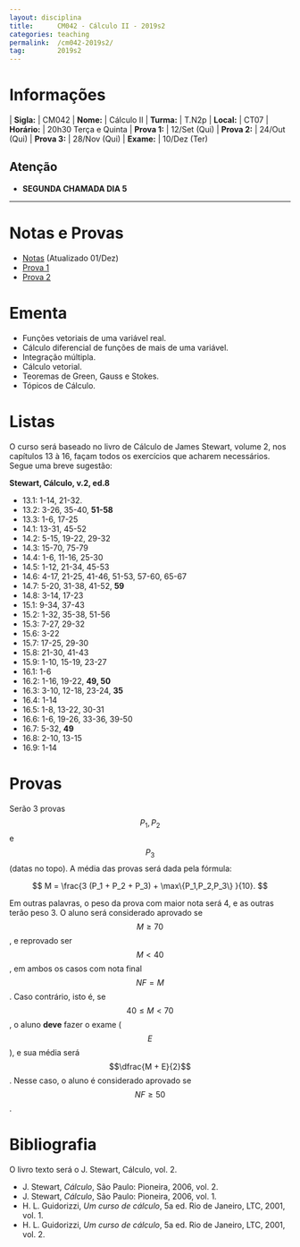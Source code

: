 ```yaml
---
layout: disciplina
title:      CM042 - Cálculo II - 2019s2
categories: teaching
permalink:  /cm042-2019s2/
tag:        2019s2
---
```


# Informações

  | **Sigla:**      | CM042
  | **Nome:**       | Cálculo II
  | **Turma:**      | T.N2p
  | **Local:**      | CT07
  | **Horário:**    | 20h30 Terça e Quinta
  | **Prova 1:**    | 12/Set (Qui)
  | **Prova 2:**    | 24/Out (Qui)
  | **Prova 3:**    | 28/Nov (Qui)
  | **Exame:**      | 10/Dez (Ter)

## Atenção

- **SEGUNDA CHAMADA DIA 5**

---

# Notas e Provas

- [Notas]({{site.baseurl}}/disciplinas/cm042/2019s2/notas.pdf) (Atualizado 01/Dez)
- [Prova 1]({{site.baseurl}}/disciplinas/cm042/2019s2/prova1.pdf)
- [Prova 2]({{site.baseurl}}/disciplinas/cm042/2019s2/prova2.pdf)

<!--
- [Prova 2]({{site.baseurl}}/disciplinas/cm042/2019s2/prova2.pdf)
- [Prova 3]({{site.baseurl}}/disciplinas/cm042/2019s2/prova3.pdf)
- [Exame Final]({{site.baseurl}}/disciplinas/cm042/2019s2/exame.pdf)
-->

# Ementa

  - Funções vetoriais de uma variável real.
  - Cálculo diferencial de funções de mais de uma variável.
  - Integração múltipla.
  - Cálculo vetorial.
  - Teoremas de Green, Gauss e Stokes.
  - Tópicos de Cálculo.

# Listas

O curso será baseado no livro de Cálculo de James Stewart, volume 2, nos
capítulos 13 à 16, façam todos os exercícios que acharem necessários.
Segue uma breve sugestão:

**Stewart, Cálculo, v.2, ed.8**
- 13.1: 1-14, 21-32.
- 13.2: 3-26, 35-40, **51-58**
- 13.3: 1-6, 17-25 
- 14.1: 13-31, 45-52
- 14.2: 5-15, 19-22, 29-32
- 14.3: 15-70, 75-79
- 14.4: 1-6, 11-16, 25-30
- 14.5: 1-12, 21-34, 45-53
- 14.6: 4-17, 21-25, 41-46, 51-53, 57-60, 65-67
- 14.7: 5-20, 31-38, 41-52, **59**
- 14.8: 3-14, 17-23
- 15.1: 9-34, 37-43
- 15.2: 1-32, 35-38, 51-56
- 15.3: 7-27, 29-32
- 15.6: 3-22
- 15.7: 17-25, 29-30
- 15.8: 21-30, 41-43
- 15.9: 1-10, 15-19, 23-27
- 16.1: 1-6
- 16.2: 1-16, 19-22, **49, 50**
- 16.3: 3-10, 12-18, 23-24, **35**
- 16.4: 1-14
- 16.5: 1-8, 13-22, 30-31
- 16.6: 1-6, 19-26, 33-36, 39-50
- 16.7: 5-32, **49**
- 16.8: 2-10, 13-15
- 16.9: 1-14

# Provas

Serão 3 provas $$P_1, P_2$$ e $$P_3$$ (datas no topo). A média das
provas será dada pela fórmula:

$$ M = \frac{3 (P_1 + P_2 + P_3) + \max\{P_1,P_2,P_3\} }{10}. $$

Em outras palavras, o peso da prova com maior nota será 4, e as outras terão peso 3.
O aluno será considerado aprovado se $$M \geq 70$$, e reprovado ser $$M < 40$$, em ambos
os casos com nota final $$NF = M$$.
Caso contrário, isto é, se $$40 \leq M < 70$$, o aluno **deve** fazer o exame ($$E$$),
e sua média será $$\dfrac{M + E}{2}$$. Nesse caso, o aluno é considerado aprovado
se $$NF \geq 50$$.

# Bibliografia

O livro texto será o J. Stewart, Cálculo, vol. 2.

  - J. Stewart, _Cálculo_, São Paulo: Pioneira, 2006, vol. 2.
  - J. Stewart, _Cálculo_, São Paulo: Pioneira, 2006, vol. 1.
  - H. L. Guidorizzi, _Um curso de cálculo_, 5a ed. Rio de Janeiro, LTC, 2001,
    vol. 1.
  - H. L. Guidorizzi, _Um curso de cálculo_, 5a ed. Rio de Janeiro, LTC, 2001,
    vol. 2.
